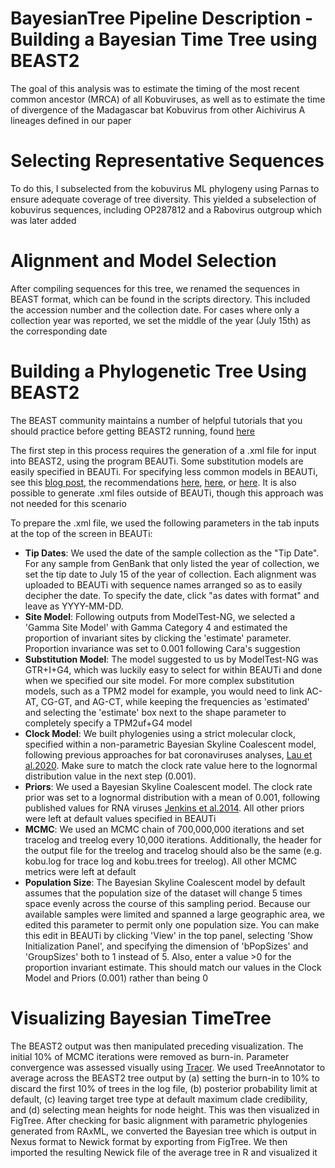 # BayesianTree Pipeline Description - Building a Bayesian Time Tree using BEAST2 

The goal of this analysis was to estimate the timing of the most recent common ancestor (MRCA) of all Kobuviruses, as well as to estimate the time of divergence of the Madagascar bat Kobuvirus from other Aichivirus A lineages defined in our paper

# Selecting Representative Sequences 

To do this, I subselected from the kobuvirus ML phylogeny using Parnas to ensure adequate coverage of tree diversity. This yielded a subselection of kobuvirus sequences, including OP287812 and a Rabovirus outgroup which was later added 

# Alignment and Model Selection

After compiling sequences for this tree, we renamed the sequences in BEAST format, which can be found in the scripts directory. This included the accession number and the collection date. For cases where only a collection year was reported, we set the middle of the year (July 15th) as the corresponding date

# Building a Phylogenetic Tree Using BEAST2

The BEAST community maintains a number of helpful tutorials that you should practice before getting BEAST2 running, found [here](https://taming-the-beast.org/tutorials/Introduction-to-BEAST2/)

The first step in this process requires the generation of a .xml file for input into BEAST2, using the program BEAUTi. Some substitution models are easily specified in BEAUTi. For specifying less common models in BEAUTi, see this [blog post](https://justinbagley.rbind.io/2016/10/11/setting-dna-substitution-models-beast/), the recommendations [here](https://groups.google.com/g/ggplot2/c/H50aGubqt2U), [here](http://www.iqtree.org/doc/Substitution-Models), or [here](https://groups.google.com/g/beast-users/c/FH8OG_taajw). It is also possible to generate .xml files outside of BEAUTi, though this approach was not needed for this scenario

To prepare the .xml file, we used the following parameters in the tab inputs at the top of the screen in BEAUTi:

- **Tip Dates**: We used the date of the sample collection as the "Tip Date". For any sample from GenBank that only listed the year of collection, we set the tip date to July 15 of the year of collection. Each alignment was uploaded to BEAUTi with sequence names arranged so as to easily decipher the date. To specify the date, click "as dates with format" and leave as YYYY-MM-DD. 
- **Site Model**: Following outputs from ModelTest-NG, we selected a 'Gamma Site Model' with Gamma Category 4 and estimated the proportion of invariant sites by clicking the 'estimate' parameter. Proportion invariance was set to 0.001 following Cara's suggestion
- **Substitution Model**: The model suggested to us by ModelTest-NG was GTR+I+G4, which was luckily easy to select for within BEAUTi and done when we specified our site model. For more complex substitution models, such as a TPM2 model for example, you would need to link AC-AT, CG-GT, and AG-CT, while keeping the frequencies as 'estimated' and selecting the 'estimate' box next to the shape parameter to completely specify a TPM2uf+G4 model
- **Clock Model**: We built phylogenies using a strict molecular clock, specified within a non-parametric Bayesian Skyline Coalescent model, following previous approaches for bat coronaviruses analyses, [Lau et al.2020](https://journals.asm.org/doi/full/10.1128/JVI.02219-09). Make sure to match the clock rate value here to the lognormal distribution value in the next step (0.001). 
- **Priors**: We used a Bayesian Skyline Coalescent model. The clock rate prior was set to a lognormal distribution with a mean of 0.001, following published values for RNA viruses [Jenkins et al.2014](https://link.springer.com/article/10.1007/s00239-001-0064-3). All other priors were left at default values specified in BEAUTi
- **MCMC**: We used an MCMC chain of 700,000,000 iterations and set tracelog and treelog every 10,000 iterations. Additionally, the header for the output file for the treelog and tracelog should also be the same (e.g. kobu.log for trace log and kobu.trees for treelog). All other MCMC metrics were left at default
- **Population Size**: The Bayesian Skyline Coalescent model by default assumes that the population size of the dataset will change 5 times space evenly across the course of this sampling period. Because our available samples were limited and spanned a large geographic area, we edited this parameter to permit only one population size. You can make this edit in BEAUTi by clicking 'View' in the top panel, selecting 'Show Initialization Panel', and specifying the dimension of 'bPopSizes' and 'GroupSizes' both to 1 instead of 5. Also, enter a value >0 for the proportion invariant estimate. This should match our values in the Clock Model and Priors (0.001) rather than being 0

# Visualizing Bayesian TimeTree

The BEAST2 output was then manipulated preceding visualization. The initial 10% of MCMC iterations were removed as burn-in. Parameter convergence was assessed visually using [Tracer](https://www.beast2.org/tracer-2/). We used TreeAnnotator to average across the BEAST2 tree output by (a) setting the burn-in to 10% to discard the first 10% of trees in the log file, (b) posterior probability limit at default, (c) leaving target tree type at default maximum clade credibility, and (d) selecting mean heights for node height. This was then visualized in FigTree. After checking for basic alignment with parametric phylogenies generated from RAxML, we converted the Bayesian tree which is output in Nexus format to Newick format by exporting from FigTree. We then imported the resulting Newick file of the average tree in R and visualized it


